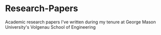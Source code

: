 # Research-Papers
Academic research papers I've written during my tenure at George Mason University's Volgenau School of Engineering
